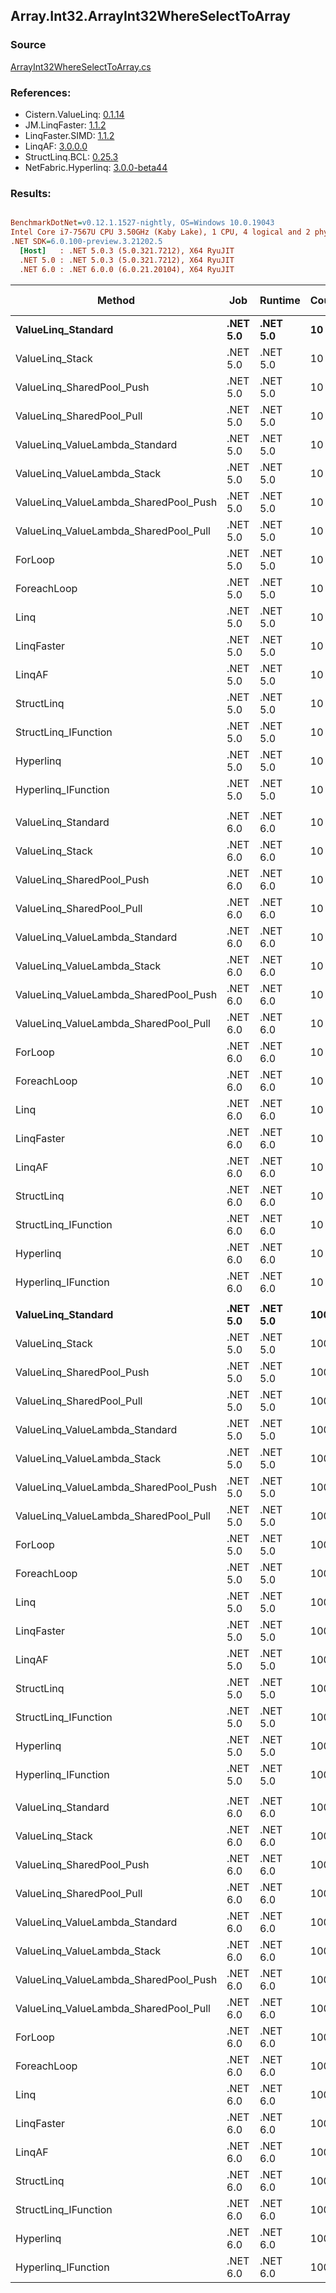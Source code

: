 ﻿## Array.Int32.ArrayInt32WhereSelectToArray

### Source
[ArrayInt32WhereSelectToArray.cs](../LinqBenchmarks/Array/Int32/ArrayInt32WhereSelectToArray.cs)

### References:
- Cistern.ValueLinq: [0.1.14](https://www.nuget.org/packages/Cistern.ValueLinq/0.1.14)
- JM.LinqFaster: [1.1.2](https://www.nuget.org/packages/JM.LinqFaster/1.1.2)
- LinqFaster.SIMD: [1.1.2](https://www.nuget.org/packages/LinqFaster.SIMD/1.0.3)
- LinqAF: [3.0.0.0](https://www.nuget.org/packages/LinqAF/3.0.0.0)
- StructLinq.BCL: [0.25.3](https://www.nuget.org/packages/StructLinq.BCL/0.25.3)
- NetFabric.Hyperlinq: [3.0.0-beta44](https://www.nuget.org/packages/NetFabric.Hyperlinq/3.0.0-beta44)

### Results:
``` ini

BenchmarkDotNet=v0.12.1.1527-nightly, OS=Windows 10.0.19043
Intel Core i7-7567U CPU 3.50GHz (Kaby Lake), 1 CPU, 4 logical and 2 physical cores
.NET SDK=6.0.100-preview.3.21202.5
  [Host]   : .NET 5.0.3 (5.0.321.7212), X64 RyuJIT
  .NET 5.0 : .NET 5.0.3 (5.0.321.7212), X64 RyuJIT
  .NET 6.0 : .NET 6.0.0 (6.0.21.20104), X64 RyuJIT


```
|                                Method |      Job |  Runtime | Count |        Mean |      Error |     StdDev |      Median | Ratio | RatioSD |  Gen 0 | Gen 1 | Gen 2 | Allocated |
|-------------------------------------- |--------- |--------- |------ |------------:|-----------:|-----------:|------------:|------:|--------:|-------:|------:|------:|----------:|
|                    **ValueLinq_Standard** | **.NET 5.0** | **.NET 5.0** |    **10** |   **175.26 ns** |   **0.947 ns** |   **0.791 ns** |   **175.10 ns** |  **4.84** |    **0.08** | **0.0153** |     **-** |     **-** |      **32 B** |
|                       ValueLinq_Stack | .NET 5.0 | .NET 5.0 |    10 |   129.82 ns |   0.513 ns |   0.429 ns |   129.72 ns |  3.58 |    0.05 | 0.0150 |     - |     - |      32 B |
|             ValueLinq_SharedPool_Push | .NET 5.0 | .NET 5.0 |    10 |   357.80 ns |   3.524 ns |   3.124 ns |   357.95 ns |  9.86 |    0.14 | 0.0153 |     - |     - |      32 B |
|             ValueLinq_SharedPool_Pull | .NET 5.0 | .NET 5.0 |    10 |   265.82 ns |   3.636 ns |   3.401 ns |   266.64 ns |  7.32 |    0.16 | 0.0153 |     - |     - |      32 B |
|        ValueLinq_ValueLambda_Standard | .NET 5.0 | .NET 5.0 |    10 |   149.34 ns |   2.287 ns |   4.724 ns |   147.96 ns |  4.19 |    0.22 | 0.0150 |     - |     - |      32 B |
|           ValueLinq_ValueLambda_Stack | .NET 5.0 | .NET 5.0 |    10 |   116.29 ns |   2.155 ns |   1.799 ns |   116.83 ns |  3.21 |    0.05 | 0.0153 |     - |     - |      32 B |
| ValueLinq_ValueLambda_SharedPool_Push | .NET 5.0 | .NET 5.0 |    10 |   281.02 ns |   1.126 ns |   0.940 ns |   280.91 ns |  7.76 |    0.12 | 0.0153 |     - |     - |      32 B |
| ValueLinq_ValueLambda_SharedPool_Pull | .NET 5.0 | .NET 5.0 |    10 |   254.18 ns |   0.999 ns |   0.834 ns |   254.24 ns |  7.02 |    0.10 | 0.0153 |     - |     - |      32 B |
|                               ForLoop | .NET 5.0 | .NET 5.0 |    10 |    36.34 ns |   0.607 ns |   0.568 ns |    36.22 ns |  1.00 |    0.00 | 0.0497 |     - |     - |     104 B |
|                           ForeachLoop | .NET 5.0 | .NET 5.0 |    10 |    38.95 ns |   0.232 ns |   0.205 ns |    38.92 ns |  1.07 |    0.01 | 0.0497 |     - |     - |     104 B |
|                                  Linq | .NET 5.0 | .NET 5.0 |    10 |   116.54 ns |   0.770 ns |   0.720 ns |   116.42 ns |  3.21 |    0.05 | 0.0842 |     - |     - |     176 B |
|                            LinqFaster | .NET 5.0 | .NET 5.0 |    10 |    42.61 ns |   0.270 ns |   0.252 ns |    42.53 ns |  1.17 |    0.02 | 0.0458 |     - |     - |      96 B |
|                                LinqAF | .NET 5.0 | .NET 5.0 |    10 |   108.75 ns |   1.037 ns |   0.919 ns |   108.68 ns |  3.00 |    0.06 | 0.0342 |     - |     - |      72 B |
|                            StructLinq | .NET 5.0 | .NET 5.0 |    10 |   133.44 ns |   0.602 ns |   0.533 ns |   133.27 ns |  3.68 |    0.06 | 0.0610 |     - |     - |     128 B |
|                  StructLinq_IFunction | .NET 5.0 | .NET 5.0 |    10 |    91.58 ns |   0.405 ns |   0.359 ns |    91.43 ns |  2.52 |    0.03 | 0.0153 |     - |     - |      32 B |
|                             Hyperlinq | .NET 5.0 | .NET 5.0 |    10 |   112.86 ns |   1.447 ns |   1.130 ns |   113.15 ns |  3.11 |    0.05 | 0.0153 |     - |     - |      32 B |
|                   Hyperlinq_IFunction | .NET 5.0 | .NET 5.0 |    10 |    83.82 ns |   0.393 ns |   0.349 ns |    83.78 ns |  2.31 |    0.04 | 0.0153 |     - |     - |      32 B |
|                                       |          |          |       |             |            |            |             |       |         |        |       |       |           |
|                    ValueLinq_Standard | .NET 6.0 | .NET 6.0 |    10 |   164.13 ns |   0.529 ns |   0.442 ns |   164.01 ns |  4.35 |    0.02 | 0.0150 |     - |     - |      32 B |
|                       ValueLinq_Stack | .NET 6.0 | .NET 6.0 |    10 |   131.96 ns |   0.851 ns |   0.754 ns |   131.79 ns |  3.50 |    0.02 | 0.0153 |     - |     - |      32 B |
|             ValueLinq_SharedPool_Push | .NET 6.0 | .NET 6.0 |    10 |   348.59 ns |   2.510 ns |   2.348 ns |   347.55 ns |  9.24 |    0.06 | 0.0153 |     - |     - |      32 B |
|             ValueLinq_SharedPool_Pull | .NET 6.0 | .NET 6.0 |    10 |   265.53 ns |   1.306 ns |   1.158 ns |   265.40 ns |  7.04 |    0.06 | 0.0153 |     - |     - |      32 B |
|        ValueLinq_ValueLambda_Standard | .NET 6.0 | .NET 6.0 |    10 |   146.00 ns |   0.648 ns |   0.606 ns |   146.05 ns |  3.87 |    0.02 | 0.0150 |     - |     - |      32 B |
|           ValueLinq_ValueLambda_Stack | .NET 6.0 | .NET 6.0 |    10 |   110.94 ns |   0.422 ns |   0.374 ns |   110.92 ns |  2.94 |    0.01 | 0.0150 |     - |     - |      32 B |
| ValueLinq_ValueLambda_SharedPool_Push | .NET 6.0 | .NET 6.0 |    10 |   284.21 ns |   1.049 ns |   0.930 ns |   284.34 ns |  7.54 |    0.05 | 0.0153 |     - |     - |      32 B |
| ValueLinq_ValueLambda_SharedPool_Pull | .NET 6.0 | .NET 6.0 |    10 |   259.36 ns |   1.008 ns |   0.943 ns |   259.10 ns |  6.88 |    0.04 | 0.0153 |     - |     - |      32 B |
|                               ForLoop | .NET 6.0 | .NET 6.0 |    10 |    37.71 ns |   0.201 ns |   0.188 ns |    37.67 ns |  1.00 |    0.00 | 0.0497 |     - |     - |     104 B |
|                           ForeachLoop | .NET 6.0 | .NET 6.0 |    10 |    41.96 ns |   0.436 ns |   0.387 ns |    41.93 ns |  1.11 |    0.01 | 0.0497 |     - |     - |     104 B |
|                                  Linq | .NET 6.0 | .NET 6.0 |    10 |   111.08 ns |   0.870 ns |   0.814 ns |   111.26 ns |  2.95 |    0.02 | 0.0837 |     - |     - |     176 B |
|                            LinqFaster | .NET 6.0 | .NET 6.0 |    10 |    43.58 ns |   0.894 ns |   0.746 ns |    43.30 ns |  1.16 |    0.02 | 0.0458 |     - |     - |      96 B |
|                                LinqAF | .NET 6.0 | .NET 6.0 |    10 |   113.25 ns |   2.223 ns |   3.043 ns |   112.68 ns |  3.02 |    0.09 | 0.0342 |     - |     - |      72 B |
|                            StructLinq | .NET 6.0 | .NET 6.0 |    10 |   140.20 ns |   1.255 ns |   1.174 ns |   139.82 ns |  3.72 |    0.03 | 0.0610 |     - |     - |     128 B |
|                  StructLinq_IFunction | .NET 6.0 | .NET 6.0 |    10 |    92.29 ns |   0.672 ns |   0.596 ns |    92.07 ns |  2.45 |    0.02 | 0.0153 |     - |     - |      32 B |
|                             Hyperlinq | .NET 6.0 | .NET 6.0 |    10 |   110.00 ns |   2.225 ns |   2.285 ns |   110.74 ns |  2.92 |    0.06 | 0.0153 |     - |     - |      32 B |
|                   Hyperlinq_IFunction | .NET 6.0 | .NET 6.0 |    10 |    80.91 ns |   0.268 ns |   0.251 ns |    80.81 ns |  2.15 |    0.01 | 0.0153 |     - |     - |      32 B |
|                                       |          |          |       |             |            |            |             |       |         |        |       |       |           |
|                    **ValueLinq_Standard** | **.NET 5.0** | **.NET 5.0** |  **1000** | **6,902.75 ns** | **135.759 ns** | **244.801 ns** | **6,800.75 ns** |  **1.99** |    **0.10** | **1.9760** |     **-** |     **-** |   **4,144 B** |
|                       ValueLinq_Stack | .NET 5.0 | .NET 5.0 |  1000 | 6,443.97 ns |  28.867 ns |  27.002 ns | 6,441.13 ns |  1.84 |    0.01 | 1.9760 |     - |     - |   4,144 B |
|             ValueLinq_SharedPool_Push | .NET 5.0 | .NET 5.0 |  1000 | 5,493.46 ns |  19.976 ns |  17.708 ns | 5,489.66 ns |  1.57 |    0.01 | 0.9689 |     - |     - |   2,040 B |
|             ValueLinq_SharedPool_Pull | .NET 5.0 | .NET 5.0 |  1000 | 6,784.15 ns |  21.561 ns |  20.168 ns | 6,781.80 ns |  1.93 |    0.01 | 0.9689 |     - |     - |   2,040 B |
|        ValueLinq_ValueLambda_Standard | .NET 5.0 | .NET 5.0 |  1000 | 3,014.20 ns |  24.516 ns |  24.078 ns | 3,014.36 ns |  0.86 |    0.01 | 1.9798 |     - |     - |   4,144 B |
|           ValueLinq_ValueLambda_Stack | .NET 5.0 | .NET 5.0 |  1000 | 2,712.69 ns |   8.308 ns |   6.486 ns | 2,712.28 ns |  0.77 |    0.00 | 1.9798 |     - |     - |   4,144 B |
| ValueLinq_ValueLambda_SharedPool_Push | .NET 5.0 | .NET 5.0 |  1000 | 3,845.07 ns |  15.642 ns |  13.866 ns | 3,844.15 ns |  1.10 |    0.01 | 0.9689 |     - |     - |   2,040 B |
| ValueLinq_ValueLambda_SharedPool_Pull | .NET 5.0 | .NET 5.0 |  1000 | 3,130.09 ns |  60.708 ns |  87.066 ns | 3,172.94 ns |  0.88 |    0.03 | 0.9727 |     - |     - |   2,040 B |
|                               ForLoop | .NET 5.0 | .NET 5.0 |  1000 | 3,508.02 ns |  17.518 ns |  16.386 ns | 3,506.17 ns |  1.00 |    0.00 | 3.0289 |     - |     - |   6,344 B |
|                           ForeachLoop | .NET 5.0 | .NET 5.0 |  1000 | 2,788.79 ns |  17.340 ns |  16.220 ns | 2,790.32 ns |  0.79 |    0.00 | 3.0289 |     - |     - |   6,344 B |
|                                  Linq | .NET 5.0 | .NET 5.0 |  1000 | 5,322.06 ns |  25.340 ns |  19.784 ns | 5,327.69 ns |  1.52 |    0.01 | 2.1667 |     - |     - |   4,544 B |
|                            LinqFaster | .NET 5.0 | .NET 5.0 |  1000 | 4,623.18 ns |  25.442 ns |  19.864 ns | 4,622.58 ns |  1.32 |    0.01 | 2.8915 |     - |     - |   6,064 B |
|                                LinqAF | .NET 5.0 | .NET 5.0 |  1000 | 9,041.18 ns |  58.757 ns |  54.962 ns | 9,037.53 ns |  2.58 |    0.02 | 3.0060 |     - |     - |   6,312 B |
|                            StructLinq | .NET 5.0 | .NET 5.0 |  1000 | 5,625.50 ns |  35.145 ns |  31.155 ns | 5,620.13 ns |  1.60 |    0.01 | 1.0147 |     - |     - |   2,136 B |
|                  StructLinq_IFunction | .NET 5.0 | .NET 5.0 |  1000 | 4,449.71 ns |  84.948 ns |  94.420 ns | 4,497.64 ns |  1.26 |    0.03 | 0.9689 |     - |     - |   2,040 B |
|                             Hyperlinq | .NET 5.0 | .NET 5.0 |  1000 | 5,629.26 ns | 107.201 ns | 123.453 ns | 5,564.49 ns |  1.61 |    0.03 | 0.9689 |     - |     - |   2,040 B |
|                   Hyperlinq_IFunction | .NET 5.0 | .NET 5.0 |  1000 | 2,713.31 ns |  12.176 ns |  10.794 ns | 2,714.35 ns |  0.77 |    0.00 | 0.9727 |     - |     - |   2,040 B |
|                                       |          |          |       |             |            |            |             |       |         |        |       |       |           |
|                    ValueLinq_Standard | .NET 6.0 | .NET 6.0 |  1000 | 7,077.01 ns | 133.473 ns | 153.708 ns | 7,148.72 ns |  1.77 |    0.03 | 1.9760 |     - |     - |   4,144 B |
|                       ValueLinq_Stack | .NET 6.0 | .NET 6.0 |  1000 | 6,221.72 ns |  25.769 ns |  21.519 ns | 6,222.24 ns |  1.57 |    0.05 | 1.9760 |     - |     - |   4,144 B |
|             ValueLinq_SharedPool_Push | .NET 6.0 | .NET 6.0 |  1000 | 5,883.26 ns |  16.923 ns |  14.131 ns | 5,880.64 ns |  1.48 |    0.05 | 0.9689 |     - |     - |   2,040 B |
|             ValueLinq_SharedPool_Pull | .NET 6.0 | .NET 6.0 |  1000 | 6,998.88 ns |  22.242 ns |  20.805 ns | 6,996.75 ns |  1.76 |    0.05 | 0.9689 |     - |     - |   2,040 B |
|        ValueLinq_ValueLambda_Standard | .NET 6.0 | .NET 6.0 |  1000 | 2,625.01 ns |  17.182 ns |  14.348 ns | 2,624.32 ns |  0.66 |    0.02 | 1.9798 |     - |     - |   4,144 B |
|           ValueLinq_ValueLambda_Stack | .NET 6.0 | .NET 6.0 |  1000 | 2,840.41 ns |  55.681 ns |  70.419 ns | 2,860.39 ns |  0.71 |    0.02 | 1.9798 |     - |     - |   4,144 B |
| ValueLinq_ValueLambda_SharedPool_Push | .NET 6.0 | .NET 6.0 |  1000 | 3,898.78 ns |  11.951 ns |  10.595 ns | 3,894.77 ns |  0.98 |    0.03 | 0.9689 |     - |     - |   2,040 B |
| ValueLinq_ValueLambda_SharedPool_Pull | .NET 6.0 | .NET 6.0 |  1000 | 2,688.25 ns |  19.882 ns |  15.522 ns | 2,689.99 ns |  0.68 |    0.02 | 0.9727 |     - |     - |   2,040 B |
|                               ForLoop | .NET 6.0 | .NET 6.0 |  1000 | 3,829.49 ns |  76.552 ns | 161.475 ns | 3,722.07 ns |  1.00 |    0.00 | 3.0289 |     - |     - |   6,344 B |
|                           ForeachLoop | .NET 6.0 | .NET 6.0 |  1000 | 3,844.16 ns |  76.947 ns | 170.509 ns | 3,732.15 ns |  1.01 |    0.02 | 3.0289 |     - |     - |   6,344 B |
|                                  Linq | .NET 6.0 | .NET 6.0 |  1000 | 5,511.04 ns | 106.392 ns | 113.838 ns | 5,544.69 ns |  1.38 |    0.03 | 2.1667 |     - |     - |   4,544 B |
|                            LinqFaster | .NET 6.0 | .NET 6.0 |  1000 | 4,311.91 ns |  47.126 ns |  39.353 ns | 4,299.69 ns |  1.09 |    0.04 | 2.8915 |     - |     - |   6,064 B |
|                                LinqAF | .NET 6.0 | .NET 6.0 |  1000 | 8,387.86 ns |  33.867 ns |  31.679 ns | 8,383.76 ns |  2.11 |    0.07 | 3.0060 |     - |     - |   6,312 B |
|                            StructLinq | .NET 6.0 | .NET 6.0 |  1000 | 5,502.31 ns |  24.626 ns |  23.035 ns | 5,504.60 ns |  1.38 |    0.04 | 1.0147 |     - |     - |   2,136 B |
|                  StructLinq_IFunction | .NET 6.0 | .NET 6.0 |  1000 | 2,875.31 ns |  56.945 ns | 108.344 ns | 2,925.62 ns |  0.75 |    0.04 | 0.9727 |     - |     - |   2,040 B |
|                             Hyperlinq | .NET 6.0 | .NET 6.0 |  1000 | 5,118.17 ns |  21.627 ns |  16.885 ns | 5,120.80 ns |  1.29 |    0.04 | 0.9689 |     - |     - |   2,040 B |
|                   Hyperlinq_IFunction | .NET 6.0 | .NET 6.0 |  1000 | 3,240.48 ns |   9.926 ns |   8.289 ns | 3,239.23 ns |  0.82 |    0.02 | 0.9727 |     - |     - |   2,040 B |
